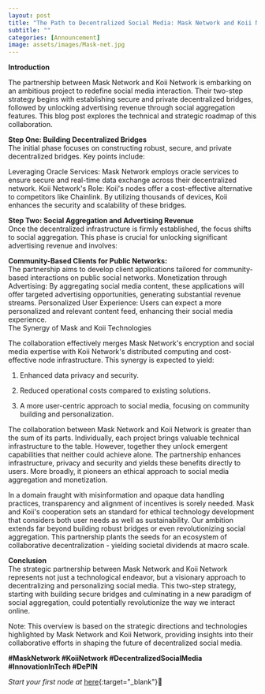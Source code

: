 ```yaml
---
layout: post
title: "The Path to Decentralized Social Media: Mask Network and Koii Network's Strategic Roadmap"
subtitle: ""
categories: [Announcement]
image: assets/images/Mask-net.jpg
---
```

**Introduction**

The partnership between Mask Network and Koii Network is embarking on an ambitious project to redefine social media interaction. Their two-step strategy begins with establishing secure and private decentralized bridges, followed by unlocking advertising revenue through social aggregation features. This blog post explores the technical and strategic roadmap of this collaboration.

**Step One: Building Decentralized Bridges**  
The initial phase focuses on constructing robust, secure, and private decentralized bridges. Key points include:

Leveraging Oracle Services: Mask Network employs oracle services to ensure secure and real-time data exchange across their decentralized network.
Koii Network's Role: Koii's nodes offer a cost-effective alternative to competitors like Chainlink. By utilizing thousands of devices, Koii enhances the security and scalability of these bridges.

**Step Two: Social Aggregation and Advertising Revenue**  
Once the decentralized infrastructure is firmly established, the focus shifts to social aggregation. This phase is crucial for unlocking significant advertising revenue and involves:

**Community-Based Clients for Public Networks:**  
The partnership aims to develop client applications tailored for community-based interactions on public social networks.
Monetization through Advertising: By aggregating social media content, these applications will offer targeted advertising opportunities, generating substantial revenue streams.
Personalized User Experience: Users can expect a more personalized and relevant content feed, enhancing their social media experience.  
The Synergy of Mask and Koii Technologies


The collaboration effectively merges Mask Network's encryption and social media expertise with Koii Network's distributed computing and cost-effective node infrastructure. This synergy is expected to yield:

1. Enhanced data privacy and security.

2. Reduced operational costs compared to existing solutions.

3. A more user-centric approach to social media, focusing on community building and personalization.

The collaboration between Mask Network and Koii Network is greater than the sum of its parts. Individually, each project brings valuable technical infrastructure to the table. However, together they unlock emergent capabilities that neither could achieve alone. The partnership enhances infrastructure, privacy and security and yields these benefits directly to users. More broadly, it pioneers an ethical approach to social media aggregation and monetization.

In a domain fraught with misinformation and opaque data handling practices, transparency and alignment of incentives is sorely needed. Mask and Koii's cooperation sets an standard for ethical technology development that considers both user needs as well as sustainability. Our ambition extends far beyond building robust bridges or even revolutionizing social aggregation. This partnership plants the seeds for an ecosystem of collaborative decentralization - yielding societal dividends at macro scale.

**Conclusion**  
The strategic partnership between Mask Network and Koii Network represents not just a technological endeavor, but a visionary approach to decentralizing and personalizing social media. This two-step strategy, starting with building secure bridges and culminating in a new paradigm of social aggregation, could potentially revolutionize the way we interact online.

Note: This overview is based on the strategic directions and technologies highlighted by Mask Network and Koii Network, providing insights into their collaborative efforts in shaping the future of decentralized social media.

**#MaskNetwork #KoiiNetwork #DecentralizedSocialMedia #InnovationInTech #DePIN**


*Start your first node at* [here](https://koii.network/node?&utm_campaign=node&utm_medium=koii&utm_source=blog){:target="\_blank"}🌟